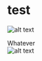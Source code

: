 # test
![alt text](https://ci.appveyor.com/api/projects/status/github/logovaser/test "Title")

Whatever  
![alt text](https://pp.vk.me/c624027/v624027414/3e160/llJdHuSuwQY.jpg "Title")
